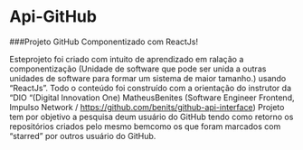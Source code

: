 # Api-GitHub

###Projeto GitHub Componentizado com ReactJs!

   Esteprojeto foi criado com  intuito de aprendizado em ralação a componentização (Unidade de software que pode ser unida a outras unidades de software para formar um sistema de maior tamanho.) usando “ReactJs”.
   Todo o conteúdo foi construído com a orientação do instrutor da “DIO “(Digital Innovation One) MatheusBenites (Software Engineer Frontend, Impulso Network / https://github.com/benits/github-api-interface)
   Projeto tem por objetivo a pesquisa deum usuário do GitHub tendo como retorno os repositórios criados pelo mesmo bemcomo os que foram marcados com “starred” por outros usuário do GitHub.
